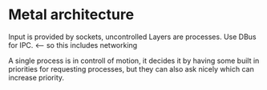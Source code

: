 # Metal architecture
Input is provided by sockets, uncontrolled
Layers are processes.
Use DBus for IPC. <-- so this includes networking

A single process is in controll of motion, it decides it
by having some built in priorities for requesting processes,
but they can also ask nicely which can increase priority.
